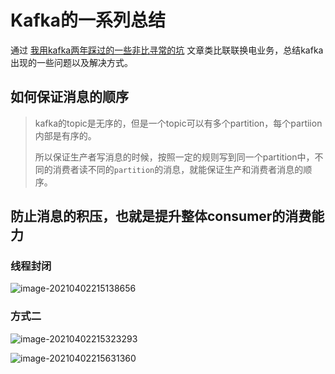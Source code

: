# Kafka的一系列总结

通过 [我用kafka两年踩过的一些非比寻常的坑](https://juejin.cn/post/6933190736888201223#comment) 文章类比联联换电业务，总结kafka出现的一些问题以及解决方式。



## 如何保证消息的顺序

> kafka的topic是无序的，但是一个topic可以有多个partition，每个partiion内部是有序的。
>
> 所以保证生产者写消息的时候，按照一定的规则写到同一个partition中，不同的消费者读不同的`partition`的消息，就能保证生产和消费者消息的顺序。
>
> 

## 防止消息的积压，也就是提升整体consumer的消费能力

### **线程封闭**

![image-20210402215138656](https://i.loli.net/2021/04/02/WuGbPIfQpwCcl6t.png)

### **方式二**

![image-20210402215323293](https://i.loli.net/2021/04/02/dSYjerLwPsDFani.png)

![image-20210402215631360](https://i.loli.net/2021/04/02/NVraMbfzXEHU83q.png)





